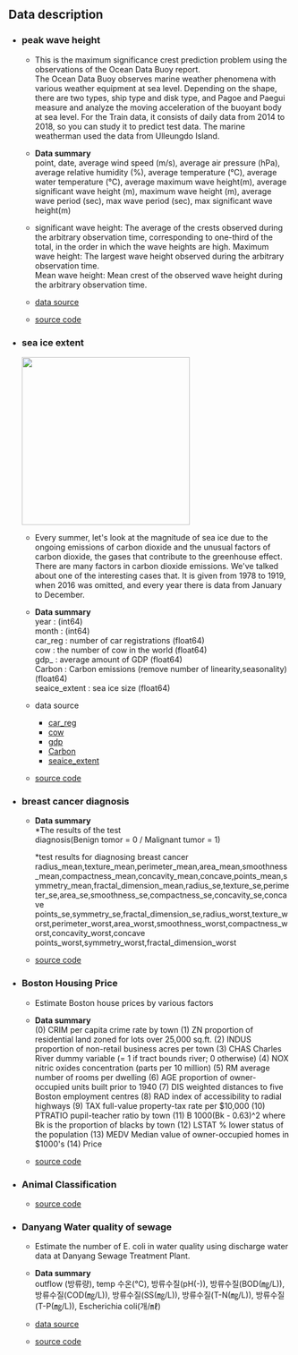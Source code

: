 ## Data description

* ### peak wave height
  - This is the maximum significance crest prediction problem using the observations of the Ocean Data Buoy report.<br>
    The Ocean Data Buoy observes marine weather phenomena with various weather equipment at sea level.
    Depending on the shape, there are two types, ship type and disk type, and Pagoe and Paegui measure and analyze the moving acceleration of the buoyant body at sea level.
    For the Train data, it consists of daily data from 2014 to 2018, so you can study it to predict test data.
    The marine weatherman used the data from Ulleungdo Island.
   
  - <b>Data summary</b><br>
    point, date, average wind speed (m/s), average air pressure (hPa), average relative humidity (%), average temperature (°C), average water temperature (°C), average maximum       wave height(m), average significant wave height (m), maximum wave height (m), average wave period (sec), max wave period (sec), max significant wave height(m)
    
    
  - significant wave height: The average of the crests observed during the arbitrary observation time, corresponding to one-third of the total, in the order in which the wave       heights are high.
    Maximum wave height: The largest wave height observed during the arbitrary observation time.<br>
    Mean wave height: Mean crest of the observed wave height during the arbitrary observation time.<br>
    
  - [data source](https://data.kma.go.kr/data/sea/selectBuoyRltmList.do?pgmNo=52&tabNo=1)
  
  - [source code](https://github.com/Yeonwoo-Kim/Pytorch/blob/master/script/peak_wave_height.ipynb)

* ### sea ice extent
  <img src="https://user-images.githubusercontent.com/50096655/87002337-562a1180-c1f4-11ea-98b5-545b38489298.gif" width="300" height ="300">

  - Every summer, let's look at the magnitude of sea ice due to the ongoing emissions of carbon dioxide and the unusual factors of carbon dioxide, the gases that contribute to       the greenhouse effect. There are many factors in carbon dioxide emissions. We've talked about one of the interesting cases that. It is given from 1978 to 1919, when 2016 was     omitted, and every year there is data from January to December.
  
  - <b>Data summary</b><br>
    year : (int64)<br>
    month : (int64)<br>
    car_reg : number of car registrations (float64)<br>
    cow : the number of cow in the world (float64)<br>
    gdp_ : average amount of GDP (float64)<br>
    Carbon : Carbon emissions (remove number of linearity,seasonality) (float64)<br>
    seaice_extent : sea ice size (float64)

  - data source
    - [car_reg](http://www.index.go.kr/potal/main/EachDtlPageDetail.do?idx_cd=1257)
    - [cow](http://www.fao.org/faostat/en/#data/QL)
    - [gdp](https://data.oecd.org/gdp/gross-domestic-product-gdp.htm)
    - [Carbon](https://www.kaggle.com/ucsandiego/carbon-dioxide?select=archive.csv)
    - [seaice_extent](https://www.kaggle.com/nsidcorg/daily-sea-ice-extent-data)
    
  - [source code](https://github.com/Yeonwoo-Kim/Pytorch/blob/master/script/ice_extent.ipynb)


* ### breast cancer diagnosis

  - <b>Data summary</b><br>
    *The results of the test<br>
    diagnosis(Benign tomor = 0 / Malignant tumor = 1)<br>

    *test results for diagnosing breast cancer<br>
   radius_mean,texture_mean,perimeter_mean,area_mean,smoothness_mean,compactness_mean,concavity_mean,concave,points_mean,symmetry_mean,fractal_dimension_mean,radius_se,texture_se,perimeter_se,area_se,smoothness_se,compactness_se,concavity_se,concave points_se,symmetry_se,fractal_dimension_se,radius_worst,texture_worst,perimeter_worst,area_worst,smoothness_worst,compactness_worst,concavity_worst,concave points_worst,symmetry_worst,fractal_dimension_worst
  
  - [source code](https://github.com/Yeonwoo-Kim/Pytorch/blob/master/script/breast_cancer.ipynb)
   

* ### Boston Housing Price
  - Estimate Boston house prices by various factors
  - <b>Data summary</b><br>
    (0) CRIM per capita crime rate by town
    (1) ZN proportion of residential land zoned for lots over 25,000 sq.ft.
    (2) INDUS proportion of non-retail business acres per town
    (3) CHAS Charles River dummy variable (= 1 if tract bounds river; 0 otherwise)
    (4) NOX nitric oxides concentration (parts per 10 million)
    (5) RM average number of rooms per dwelling
    (6) AGE proportion of owner-occupied units built prior to 1940
    (7) DIS weighted distances to five Boston employment centres
    (8) RAD index of accessibility to radial highways
    (9) TAX full-value property-tax rate per $10,000
    (10) PTRATIO pupil-teacher ratio by town
    (11) B 1000(Bk - 0.63)^2 where Bk is the proportion of blacks by town
    (12) LSTAT % lower status of the population
    (13) MEDV Median value of owner-occupied homes in $1000's
    (14) Price

  - [source code](https://github.com/Yeonwoo-Kim/Pytorch/blob/master/script/Boston_housing.ipynb)


* ### Animal Classification

  - [source code]()

* ### Danyang Water quality of sewage
  - Estimate the number of E. coli in water quality using discharge water data at Danyang Sewage Treatment Plant.<br>
  
  - <b>Data summary</b><br>
    outflow (방류량), temp 수온(℃), 방류수질(pH(-)), 방류수질(BOD(㎎/L)), 방류수질(COD(㎎/L)), 방류수질(SS(㎎/L)), 방류수질(T-N(㎎/L)), 방류수질(T-P(㎎/L)), Escherichia coli(개/㎖)
  
  - [data source](https://www.data.go.kr/data/15053866/fileData.do)
  
  - [source code](https://github.com/Yeonwoo-Kim/Pytorch/blob/master/script/water_quality.ipynb)



